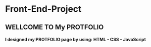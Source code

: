 ﻿# Front-End-Project
 
 ## WELLCOME TO My PROTFOLIO
 
 #### I designed my PROTFOLIO page by using: HTML - CSS - JavaScript
 
 
